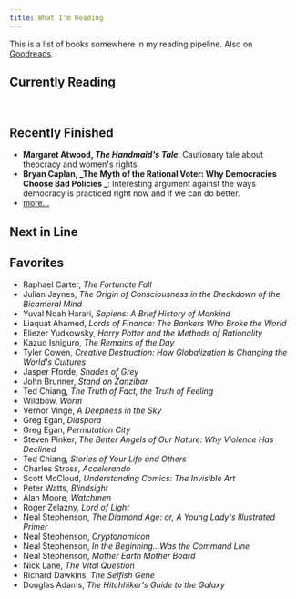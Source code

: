 ```yaml
---
title: What I'm Reading
---
```


This is a list of books somewhere in my reading pipeline. Also on [Goodreads](http://goodreads.com/rejuvyesh).

## Currently Reading

<div class="center">
<div id="gr_grid_widget_1439819475">
<!-- Show static html as a placeholder in case js is not enabled - javascript include will override this if things work -->
</div>

<script type="text/javascript">
<%= currently_reading %>
</script>
<br style="clear: both"/>
</div>

## Recently Finished

- **Margaret Atwood, _The Handmaid's Tale_**: Cautionary tale about theocracy and women's rights.
- **Bryan Caplan, _The Myth of the Rational Voter: Why Democracies Choose Bad Policies _**: Interesting argument against the ways democracy is practiced right now and if we can do better.
- [more...](https://www.goodreads.com/review/list/7482598?shelf=read&sort=date_read)


## Next in Line


## Favorites

- Raphael Carter, _The Fortunate Fall_
- Julian Jaynes, _The Origin of Consciousness in the Breakdown of the Bicameral Mind_
- Yuval Noah Harari, _Sapiens: A Brief History of Mankind_
- Liaquat Ahamed, _Lords of Finance: The Bankers Who Broke the World_
- Eliezer Yudkowsky, _Harry Potter and the Methods of Rationality_
- Kazuo Ishiguro, _The Remains of the Day_
- Tyler Cowen, _Creative Destruction: How Globalization Is Changing the World's Cultures_
- Jasper Fforde, _Shades of Grey_
- John Brunner, _Stand on Zanzibar_
- Ted Chiang, _The Truth of Fact, the Truth of Feeling_
- Wildbow, _Worm_
- Vernor Vinge, _A Deepness in the Sky_
- Greg Egan, _Diaspora_
- Greg Egan, _Permutation City_
- Steven Pinker, _The Better Angels of Our Nature: Why Violence Has Declined_
- Ted Chiang, _Stories of Your Life and Others_
- Charles Stross, _Accelerando_
- Scott McCloud, _Understanding Comics: The Invisible Art_
- Peter Watts, _Blindsight_
- Alan Moore, _Watchmen_
- Roger Zelazny, _Lord of Light_
- Neal Stephenson, _The Diamond Age: or, A Young Lady's Illustrated Primer_
- Neal Stephenson, _Cryptonomicon_
- Neal Stephenson, _In the Beginning...Was the Command Line_
- Neal Stephenson, _Mother Earth Mother Board_
- Nick Lane, _The Vital Question_
- Richard Dawkins, _The Selfish Gene_
- Douglas Adams, _The Hitchhiker's Guide to the Galaxy_


